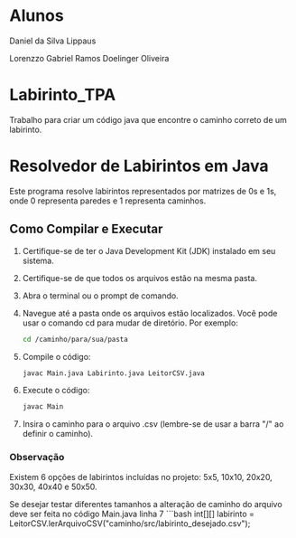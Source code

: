 # Alunos
<p>Daniel da Silva Lippaus</p>
<p>Lorenzzo Gabriel Ramos Doelinger Oliveira</p>

# Labirinto_TPA
Trabalho para criar um código java que encontre o caminho correto de um labirinto.

# Resolvedor de Labirintos em Java

Este programa resolve labirintos representados por matrizes de 0s e 1s, onde 0 representa paredes e 1 representa caminhos.

## Como Compilar e Executar

1. Certifique-se de ter o Java Development Kit (JDK) instalado em seu sistema.

2. Certifique-se de que todos os arquivos estão na mesma pasta.

3. Abra o terminal ou o prompt de comando.

4. Navegue até a pasta onde os arquivos estão localizados. Você pode usar o comando cd para mudar de diretório. Por exemplo:
   ```bash
   cd /caminho/para/sua/pasta

5. Compile o código:
   ```bash
   javac Main.java Labirinto.java LeitorCSV.java

6. Execute o código:
   ```bash
   javac Main

7. Insira o caminho para o arquivo .csv (lembre-se de usar a barra "/" ao definir o caminho).

### Observação
<p>Existem 6 opções de labirintos incluídas no projeto: 5x5, 10x10, 20x20, 30x30, 40x40 e 50x50.</p>
Se desejar testar diferentes tamanhos a alteração de caminho do arquivo deve ser feita no código Main.java linha 7
   ```bash
   int[][] labirinto = LeitorCSV.lerArquivoCSV("caminho/src/labirinto_desejado.csv");
